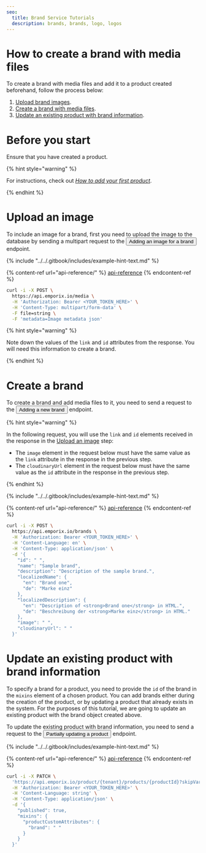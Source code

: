 ```yaml
---
seo:
  title: Brand Service Tutorials
  description: brands, brands, logo, logos
---
```


# How to create a brand with media files

To create a brand with media files and add it to a product created beforehand, follow the process below:

1. [Upload brand images](#upload-an-image).
2. [Create a brand with media files](#create-a-brand).
3. [Update an existing product with brand information](#update-an-existing-product-with-brand-information).

# Before you start

Ensure that you have created a product. 

{% hint style="warning" %}

For instructions, check out [*How to add your first product*](/content/product/#how-to-add-your-first-product).

{% endhint %}

# Upload an image

To include an image for a brand, first you need to upload the image to the database by sending a multipart request to the <nobr><Button to="/openapi/brand/#operation/POST-brand-add-media" size="small">Adding an image for a brand</Button></nobr> endpoint.

{% include "../../.gitbook/includes/example-hint-text.md" %}

{% content-ref url="api-reference/" %}
[api-reference](api-reference/)
{% endcontent-ref %}

```bash
curl -i -X POST \
  https://api.emporix.io/media \
  -H 'Authorization: Bearer <YOUR_TOKEN_HERE>' \
  -H 'Content-Type: multipart/form-data' \
  -F file=string \
  -F 'metadata=Image metadata json'
```

{% hint style="warning" %}

Note down the values of the `link` and `id` attributes from the response. You will need this information to create a brand.

{% endhint %}

# Create a brand

To create a brand and add media files to it, you need to send a request to the <nobr><Button to="/openapi/brand/#operation/POST-brand-create-brand" size="small">Adding a new brand</Button></nobr> endpoint. 

{% hint style="warning" %}

In the following request, you will use the `link` and `id` elements received in the response in the [Upload an image](#upload-an-image) step:

* The `image` element in the request below must have the same value as the `link` attribute in the response in the previous step.
* The `cloudinaryUrl` element in the request below must have the same value as the `id` attribute in the response in the previous step.

{% endhint %}

{% include "../../.gitbook/includes/example-hint-text.md" %}

{% content-ref url="api-reference/" %}
[api-reference](api-reference/)
{% endcontent-ref %}

```bash
curl -i -X POST \
  https://api.emporix.io/brands \
  -H 'Authorization: Bearer <YOUR_TOKEN_HERE>' \
  -H 'Content-Language: en' \
  -H 'Content-Type: application/json' \
  -d '{
    "id": " ",
    "name": "Sample brand",
    "description": "Description of the sample brand.",
    "localizedName": {
      "en": "Brand one",
      "de": "Marke einz"
    },
    "localizedDescription": {
      "en": "Description of <strong>Brand one</strong> in HTML.",
      "de": "Beschreibung der <strong>Marke einz</strong> in HTML."
    },
    "image": " ",
    "cloudinaryUrl": " "
  }'
```

# Update an existing product with brand information

To specify a brand for a product, you need to provide the `id` of the brand in the `mixins` element of a chosen product. You can add brands either during the creation of the product, or by updating a product that already exists in the system. For the purposes of this tutorial, we are going to update an existing product with the brand object created above.

To update the existing product with brand information, you need to send a request to the <nobr><Button to="/openapi/product/#operation/PATCH-product-update-product" size="small">Partially updating a product</Button></nobr> endpoint.

{% include "../../.gitbook/includes/example-hint-text.md" %}

{% content-ref url="api-reference/" %}
[api-reference](api-reference/)
{% endcontent-ref %}

```bash
curl -i -X PATCH \
  'https://api.emporix.io/product/{tenant}/products/{productId}?skipVariantGeneration=false&doIndex=true' \
  -H 'Authorization: Bearer <YOUR_TOKEN_HERE>' \
  -H 'Content-Language: string' \
  -H 'Content-Type: application/json' \
  -d '{
    "published": true,
    "mixins": {
      "productCustomAttributes": {
        "brand": " "
      }
    }
  }'
```